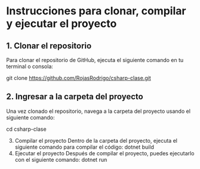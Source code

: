 # Instrucciones para clonar, compilar y ejecutar el proyecto

## 1. Clonar el repositorio

Para clonar el repositorio de GitHub, ejecuta el siguiente comando en tu terminal o consola:

git clone https://github.com/RojasRodrigo/csharp-clase.git

## 2. Ingresar a la carpeta del proyecto
Una vez clonado el repositorio, navega a la carpeta del proyecto usando el siguiente comando:

cd csharp-clase

3. Compilar el proyecto
Dentro de la carpeta del proyecto, ejecuta el siguiente comando para compilar el código:
dotnet build
4. Ejecutar el proyecto
Después de compilar el proyecto, puedes ejecutarlo con el siguiente comando:
dotnet run
